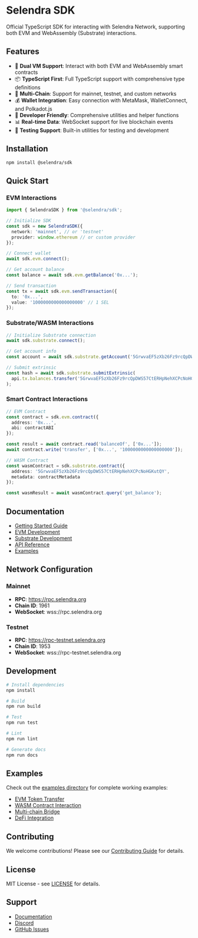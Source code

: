 # Selendra SDK

Official TypeScript SDK for interacting with Selendra Network, supporting both EVM and WebAssembly (Substrate) interactions.

## Features

- 🚀 **Dual VM Support**: Interact with both EVM and WebAssembly smart contracts
- 📦 **TypeScript First**: Full TypeScript support with comprehensive type definitions
- 🔗 **Multi-Chain**: Support for mainnet, testnet, and custom networks
- 💰 **Wallet Integration**: Easy connection with MetaMask, WalletConnect, and Polkadot.js
- 🔧 **Developer Friendly**: Comprehensive utilities and helper functions
- 📊 **Real-time Data**: WebSocket support for live blockchain events
- 🧪 **Testing Support**: Built-in utilities for testing and development

## Installation

```bash
npm install @selendra/sdk
```

## Quick Start

### EVM Interactions

```typescript
import { SelendraSDK } from '@selendra/sdk';

// Initialize SDK
const sdk = new SelendraSDK({
  network: 'mainnet', // or 'testnet'
  provider: window.ethereum // or custom provider
});

// Connect wallet
await sdk.evm.connect();

// Get account balance
const balance = await sdk.evm.getBalance('0x...');

// Send transaction
const tx = await sdk.evm.sendTransaction({
  to: '0x...',
  value: '1000000000000000000' // 1 SEL
});
```

### Substrate/WASM Interactions

```typescript
// Initialize Substrate connection
await sdk.substrate.connect();

// Get account info
const account = await sdk.substrate.getAccount('5GrwvaEF5zXb26Fz9rcQpDWS57CtERHpNehXCPcNoHGKutQY');

// Submit extrinsic
const hash = await sdk.substrate.submitExtrinsic(
  api.tx.balances.transfer('5GrwvaEF5zXb26Fz9rcQpDWS57CtERHpNehXCPcNoHGKutQY', 1000000000000)
);
```

### Smart Contract Interactions

```typescript
// EVM Contract
const contract = sdk.evm.contract({
  address: '0x...',
  abi: contractABI
});

const result = await contract.read('balanceOf', ['0x...']);
await contract.write('transfer', ['0x...', '1000000000000000000']);

// WASM Contract
const wasmContract = sdk.substrate.contract({
  address: '5GrwvaEF5zXb26Fz9rcQpDWS57CtERHpNehXCPcNoHGKutQY',
  metadata: contractMetadata
});

const wasmResult = await wasmContract.query('get_balance');
```

## Documentation

- [Getting Started Guide](./docs/getting-started.md)
- [EVM Development](./docs/evm.md)
- [Substrate Development](./docs/substrate.md)
- [API Reference](./docs/api.md)
- [Examples](./examples/)

## Network Configuration

### Mainnet
- **RPC**: https://rpc.selendra.org
- **Chain ID**: 1961
- **WebSocket**: wss://rpc.selendra.org

### Testnet
- **RPC**: https://rpc-testnet.selendra.org
- **Chain ID**: 1953
- **WebSocket**: wss://rpc-testnet.selendra.org

## Development

```bash
# Install dependencies
npm install

# Build
npm run build

# Test
npm run test

# Lint
npm run lint

# Generate docs
npm run docs
```

## Examples

Check out the [examples directory](./examples/) for complete working examples:

- [EVM Token Transfer](./examples/evm-transfer.ts)
- [WASM Contract Interaction](./examples/wasm-contract.ts)
- [Multi-chain Bridge](./examples/bridge.ts)
- [DeFi Integration](./examples/defi.ts)

## Contributing

We welcome contributions! Please see our [Contributing Guide](CONTRIBUTING.md) for details.

## License

MIT License - see [LICENSE](LICENSE) for details.

## Support

- [Documentation](https://docs.selendra.org)
- [Discord](https://discord.gg/selendra)
- [GitHub Issues](https://github.com/selendra/selendra-sdk/issues)